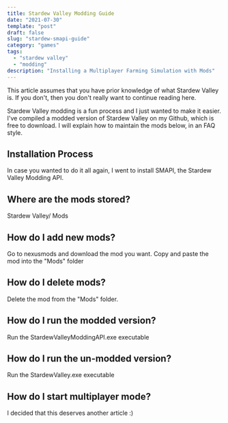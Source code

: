 ```yaml
---
title: Stardew Valley Modding Guide
date: "2021-07-30"
template: "post"
draft: false
slug: "stardew-smapi-guide"
category: "games"
tags:
  - "stardew valley"
  - "modding"
description: "Installing a Multiplayer Farming Simulation with Mods"
---
```


This article assumes that you have prior knowledge of what Stardew Valley is. If you don't, then you don't really want to continue reading here.

Stardew Valley modding is a fun process and I just wanted to make it easier. I've compiled a modded version of Stardew Valley on my Github, which is free to download. I will explain how to maintain the mods below, in an FAQ style.

## Installation Process
In case you wanted to do it all again, I went to install SMAPI, the Stardew Valley Modding API.

## Where are the mods stored?
Stardew Valley/ Mods

## How do I add new mods?
Go to nexusmods and download the mod you want.
Copy and paste the mod into the "Mods" folder

## How do I delete mods?
Delete the mod from the "Mods" folder.

## How do I run the modded version?
Run the StardewValleyModdingAPI.exe executable

## How do I run the un-modded version?
Run the StardewValley.exe executable

## How do I start multiplayer mode?
I decided that this deserves another article :)

